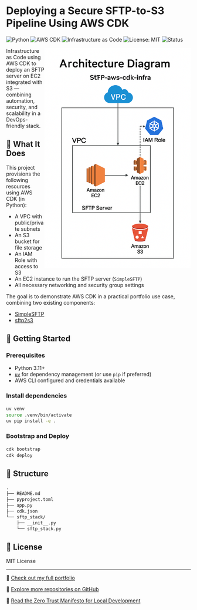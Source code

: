 # Deploying a Secure SFTP-to-S3 Pipeline Using AWS CDK

![Python](https://img.shields.io/badge/Python-3.12-blue?logo=python)
![AWS CDK](https://img.shields.io/badge/AWS_CDK-v2.x-orange?logo=amazon-aws)
![Infrastructure as Code](https://img.shields.io/badge/IaC-CDK-informational)
![License: MIT](https://img.shields.io/badge/License-MIT-green.svg)
![Status](https://img.shields.io/badge/status-experimental-yellow)

<img src="images/architecture_diagram.png" alt="Diagram" align="right" style="width: 400px; z-index:5;"/>

Infrastructure as Code using AWS CDK to deploy an SFTP server on EC2 integrated with S3 — combining automation, security, and scalability in a DevOps-friendly stack.

## 🧱 What It Does

This project provisions the following resources using AWS CDK (in Python):

- A VPC with public/private subnets
- An S3 bucket for file storage
- An IAM Role with access to S3
- An EC2 instance to run the SFTP server (`SimpleSFTP`)
- All necessary networking and security group settings

The goal is to demonstrate AWS CDK in a practical portfolio use case, combining two existing components:

- [SimpleSFTP](https://github.com/daviguides/SimpleSFTP)
- [sftp2s3](https://github.com/daviguides/sftp2s3)

## 🚀 Getting Started

### Prerequisites

- Python 3.11+
- [`uv`](https://github.com/astral-sh/uv) for dependency management (or use `pip` if preferred)
- AWS CLI configured and credentials available

### Install dependencies

```bash
uv venv
source .venv/bin/activate
uv pip install -e .
```

### Bootstrap and Deploy

```bash
cdk bootstrap
cdk deploy
```

## 🧩 Structure

```
.
├── README.md
├── pyproject.toml
├── app.py
├── cdk.json
└── sftp_stack/
    ├── __init__.py
    └── sftp_stack.py
```

## 📄 License

MIT License

---

🔗 [Check out my full portfolio](https://daviguides.github.io/)

📂 [Explore more repositories on GitHub](https://github.com/daviguides)

📜 [Read the Zero Trust Manifesto for Local Development](https://daviguides.github.io/articles/devsecops/2025/04/25/zero-trust-manifest.html)

